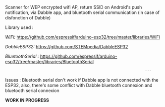 Scanner for WEP encrypted wifi AP, return SSID on Android's push notification, via Dabble app, and bluetooth serial communication (in case of disfonction of Dabble)


Library used :

_WiFi:_                 https://github.com/espressif/arduino-esp32/tree/master/libraries/WiFi

_DabbleESP32:_          https://github.com/STEMpedia/DabbleESP32

_BluetoothSerial :_     https://github.com/espressif/arduino-esp32/tree/master/libraries/BluetoothSerial



                                                                   ---
Issues : Bluetooth serial don't work if Dabble app is not connected with the ESP32, also, there's some conflict with Dabble bluetooth connexion and bluetooth serial connexion 

**WORK IN PROGRESS**
